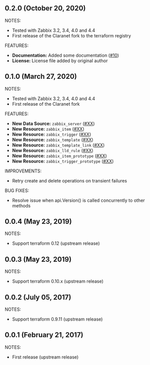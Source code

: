 ## 0.2.0 (October 20, 2020)

NOTES:

- Tested with Zabbix 3.2, 3.4, 4.0 and 4.4
- First release of the Claranet fork to the terraform registry

FEATURES:

- **Documentation:** Added some documentation ([#10](https://github.com/claranet/terraform-provider-zabbix/pull/10))
- **License:** License file added by original author

## 0.1.0 (March 27, 2020)

NOTES:

- Tested with Zabbix 3.2, 3.4, 4.0 and 4.4
- First release of the Claranet fork

FEATURES:

- **New Data Source:** `zabbix_server` ([#XX]())
- **New Resource:** `zabbix_item` ([#XX]())
- **New Resource:** `zabbix_trigger` ([#XX]())
- **New Resource:** `zabbix_template` ([#XX]())
- **New Resource:** `zabbix_template_link` ([#XX]())
- **New Resource:** `zabbix_lld_rule` ([#XX]())
- **New Resource:** `zabbix_item_prototype` ([#XX]())
- **New Resource:** `zabbix_trigger_prototype` ([#XX]())

IMPROVEMENTS:

- Retry create and delete operations on transient failures

BUG FIXES:

- Resolve issue when api.Version() is called concurrently to other methods

## 0.0.4 (May 23, 2019)

NOTES:

- Support terraform 0.12 (upstream release)

## 0.0.3 (May 23, 2019)

NOTES:

- Support terraform 0.10.x (upstream release)

## 0.0.2 (July 05, 2017)

NOTES:

- Support terraform 0.9.11 (upstream release)

## 0.0.1 (February 21, 2017)

NOTES:

- First release (upstream release)
